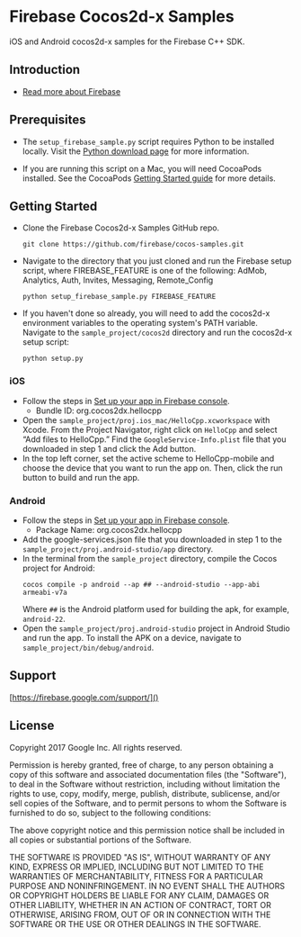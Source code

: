 Firebase Cocos2d-x Samples
==========================

iOS and Android cocos2d-x samples for the Firebase C++ SDK.

Introduction
------------

- [Read more about Firebase](https://firebase.google.com/docs)

Prerequisites
-------------

- The `setup_firebase_sample.py` script requires Python to be installed locally.
  Visit the [Python download page](https://www.python.org/downloads/)
  for more information.

- If you are running this script on a Mac, you will need CocoaPods installed.
  See the CocoaPods [Getting Started guide](https://guides.cocoapods.org/using/getting-started.html)
  for more details.

Getting Started
---------------

- Clone the Firebase Cocos2d-x Samples GitHub repo.
  ```
  git clone https://github.com/firebase/cocos-samples.git
  ```
- Navigate to the directory that you just cloned and run the Firebase setup
  script, where FIREBASE_FEATURE is one of the following:
  AdMob, Analytics, Auth, Invites, Messaging, Remote_Config
  ```
  python setup_firebase_sample.py FIREBASE_FEATURE
  ```
- If you haven't done so already, you will need to add the cocos2d-x environment
  variables to the operating system's PATH variable. Navigate to the
  `sample_project/cocos2d` directory and run the cocos2d-x setup script:
  ```
  python setup.py
  ```

### iOS
- Follow the steps in
  [Set up your app in Firebase console](https://firebase.google.com/docs/cpp/setup#set_up_your_app_in_name_appmanager).
    - Bundle ID: org.cocos2dx.hellocpp
- Open the `sample_project/proj.ios_mac/HelloCpp.xcworkspace` with Xcode. From
  the Project Navigator, right click on `HelloCpp` and select “Add files to
  HelloCpp.” Find the `GoogleService-Info.plist` file that you downloaded in
  step 1 and click the Add button.
- In the top left corner, set the active scheme to HelloCpp-mobile and choose
  the device that you want to run the app on. Then, click the run button to
  build and run the app.

### Android
- Follow the steps in
  [Set up your app in Firebase console](https://firebase.google.com/docs/cpp/setup#set_up_your_app_in_name_appmanager_1).
    - Package Name: org.cocos2dx.hellocpp
- Add the google-services.json file that you downloaded in step 1 to the
  `sample_project/proj.android-studio/app` directory.
- In the terminal from the `sample_project` directory, compile the Cocos project
  for Android:
  ```
  cocos compile -p android --ap ## --android-studio --app-abi armeabi-v7a
  ```
  Where `##` is the Android platform used for building the apk,
  for example, `android-22`.
- Open the `sample_project/proj.android-studio` project in Android Studio and
  run the app. To install the APK on a device, navigate to
  `sample_project/bin/debug/android`.

Support
-------

[https://firebase.google.com/support/]()

License
-------

Copyright 2017 Google Inc. All rights reserved.

Permission is hereby granted, free of charge, to any person obtaining a copy of
this software and associated documentation files (the "Software"), to deal in
the Software without restriction, including without limitation the rights to
use, copy, modify, merge, publish, distribute, sublicense, and/or sell copies of
the Software, and to permit persons to whom the Software is furnished to do so,
subject to the following conditions:

The above copyright notice and this permission notice shall be included in all
copies or substantial portions of the Software.

THE SOFTWARE IS PROVIDED "AS IS", WITHOUT WARRANTY OF ANY KIND, EXPRESS OR
IMPLIED, INCLUDING BUT NOT LIMITED TO THE WARRANTIES OF MERCHANTABILITY, FITNESS
FOR A PARTICULAR PURPOSE AND NONINFRINGEMENT. IN NO EVENT SHALL THE AUTHORS
OR COPYRIGHT HOLDERS BE LIABLE FOR ANY CLAIM, DAMAGES OR OTHER LIABILITY,
WHETHER IN AN ACTION OF CONTRACT, TORT OR OTHERWISE, ARISING FROM, OUT OF OR IN
CONNECTION WITH THE SOFTWARE OR THE USE OR OTHER DEALINGS IN THE SOFTWARE.
